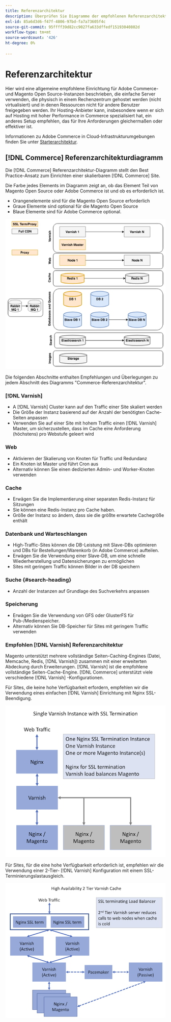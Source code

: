 ```yaml
---
title: Referenzarchitektur
description: Überprüfen Sie Diagramme der empfohlenen Referenzarchitektur für Adobe Commerce- und Magento Open Source-Implementierungen.
exl-id: 85a6d3d6-f47f-4806-97bd-fa7a73605f4c
source-git-commit: 95ffff39d82cc9027fa633dffedf15193040802d
workflow-type: tm+mt
source-wordcount: '426'
ht-degree: 0%

---
```


# Referenzarchitektur

Hier wird eine allgemeine empfohlene Einrichtung für Adobe Commerce- und Magento Open Source-Instanzen beschrieben, die einfache Server verwenden, die physisch in einem Rechenzentrum gehostet werden (nicht virtualisiert) und in denen Ressourcen nicht für andere Benutzer freigegeben werden. Ihr Hosting-Anbieter kann, insbesondere wenn er sich auf Hosting mit hoher Performance in Commerce spezialisiert hat, ein anderes Setup empfehlen, das für Ihre Anforderungen gleichermaßen oder effektiver ist.

Informationen zu Adobe Commerce in Cloud-Infrastrukturumgebungen finden Sie unter [Starterarchitektur](https://devdocs.magento.com/cloud/architecture/starter-architecture.html).

## [!DNL Commerce] Referenzarchitekturdiagramm

Die [!DNL Commerce] Referenzarchitektur-Diagramm stellt den Best Practice-Ansatz zum Einrichten einer skalierbaren [!DNL Commerce] Site.

Die Farbe jedes Elements im Diagramm zeigt an, ob das Element Teil von Magento Open Source oder Adobe Commerce ist und ob es erforderlich ist.

* Orangenelemente sind für die Magento Open Source erforderlich
* Graue Elemente sind optional für die Magento Open Source
* Blaue Elemente sind für Adobe Commerce optional.

![Architekturdiagramm für Commerce-Referenzen](../assets/performance/images/ref-architecture-2.3.png)

Die folgenden Abschnitte enthalten Empfehlungen und Überlegungen zu jedem Abschnitt des Diagramms &quot;Commerce-Referenzarchitektur&quot;.

### [!DNL Varnish]

* A [!DNL Varnish] Cluster kann auf den Traffic einer Site skaliert werden
* Die Größe der Instanz basierend auf der Anzahl der benötigten Cache-Seiten anpassen
* Verwenden Sie auf einer Site mit hohem Traffic einen [!DNL Varnish] Master, um sicherzustellen, dass im Cache eine Anforderung (höchstens) pro Webstufe geleert wird

### Web

* Aktivieren der Skalierung von Knoten für Traffic und Redundanz
* Ein Knoten ist Master und führt Cron aus
* Alternativ können Sie einen dedizierten Admin- und Worker-Knoten verwenden

### Cache

* Erwägen Sie die Implementierung einer separaten Redis-Instanz für Sitzungen
* Sie können eine Redis-Instanz pro Cache haben.
* Größe der Instanz so ändern, dass sie die größte erwartete Cachegröße enthält

### Datenbank und Warteschlangen

* High-Traffic-Sites können die DB-Leistung mit Slave-DBs optimieren und DBs für Bestellungen/Warenkorb (in Adobe Commerce) aufteilen.
* Erwägen Sie die Verwendung einer Slave-DB, um eine schnelle Wiederherstellung und Datensicherungen zu ermöglichen
* Sites mit geringem Traffic können Bilder in der DB speichern

### Suche {#search-heading}

* Anzahl der Instanzen auf Grundlage des Suchverkehrs anpassen

### Speicherung

* Erwägen Sie die Verwendung von GFS oder GlusterFS für Pub-/Medienspeicher.
* Alternativ können Sie DB-Speicher für Sites mit geringem Traffic verwenden

### Empfohlen [!DNL Varnish] Referenzarchitektur

Magento unterstützt mehrere vollständige Seiten-Caching-Engines (Datei, Memcache, Redis, [!DNL Varnish]) zusammen mit einer erweiterten Abdeckung durch Erweiterungen. [!DNL Varnish] ist die empfohlene vollständige Seiten-Cache-Engine.  [!DNL Commerce] unterstützt viele verschiedene [!DNL Varnish] -Konfigurationen.

Für Sites, die keine hohe Verfügbarkeit erfordern, empfehlen wir die Verwendung eines einfachen [!DNL Varnish] Einrichtung mit Nginx SSL-Beendigung.

![Einfach [!DNL Varnish] Konfiguration mit SSL-Beendigung](../assets/performance/images/single-varnish-with-ssl-termination.png)

Für Sites, für die eine hohe Verfügbarkeit erforderlich ist, empfehlen wir die Verwendung einer 2-Tier- [!DNL Varnish] Konfiguration mit einem SSL-Terminierungslastausgleich.

![Zweistufige hohe Verfügbarkeit [!DNL Varnish] Konfiguration mit SSL-Terminierung des Lastenausgleichs](../assets/performance/images/ha-2-tier-varnish-with-ssl-term-load-balancer.png)

